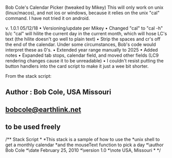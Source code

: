 Bob Cole's Calendar Picker (tweaked by Mikey)
This will only work on unix (linux/macos), and not ios or windows, because it relies on the unix "cal" command.  I have not tried it on android.


v. 1.0.1 05/12/18
• Versioning/update per Mikey
• Changed "cal" to "cal -h" b/c "cal" will hilite the current day in the current month, which will hose LC's text (the hilite doesn't go well to plain text)
• Strip the spaces and cr's off the end of the calendar.  Under some circumstances, Bob's code would interpret these as 0's.
• Extended year range manually to 2025
• Added notes
• Expanded tab stops, calendar field, and moved other fields (LC9 rendering changes cause it to be unreadable)
• I couldn't resist putting the button handlers into the card script to make it just a wee bit shorter.



From the stack script:
## Author : Bob Cole, USA Missouri
## bobcole@earthlink.net
## to be used freely
/** Stack Script
*
*This stack is a sample of how to use the 
*unix shell to get a monthly calendar
*and the mouseText function to pick a day
*\author Bob Cole
*\date February 25, 2010
*\version 1.0
*\note USA, Missouri
*
*/
